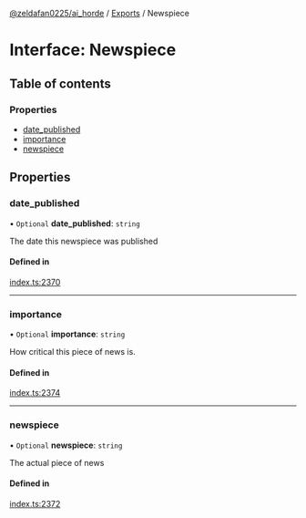 [@zeldafan0225/ai_horde](../README.md) / [Exports](../modules.md) / Newspiece

# Interface: Newspiece

## Table of contents

### Properties

- [date\_published](Newspiece.md#date_published)
- [importance](Newspiece.md#importance)
- [newspiece](Newspiece.md#newspiece)

## Properties

### date\_published

• `Optional` **date\_published**: `string`

The date this newspiece was published

#### Defined in

[index.ts:2370](https://github.com/ZeldaFan0225/ai_horde/blob/100bbe4/index.ts#L2370)

___

### importance

• `Optional` **importance**: `string`

How critical this piece of news is.

#### Defined in

[index.ts:2374](https://github.com/ZeldaFan0225/ai_horde/blob/100bbe4/index.ts#L2374)

___

### newspiece

• `Optional` **newspiece**: `string`

The actual piece of news

#### Defined in

[index.ts:2372](https://github.com/ZeldaFan0225/ai_horde/blob/100bbe4/index.ts#L2372)
